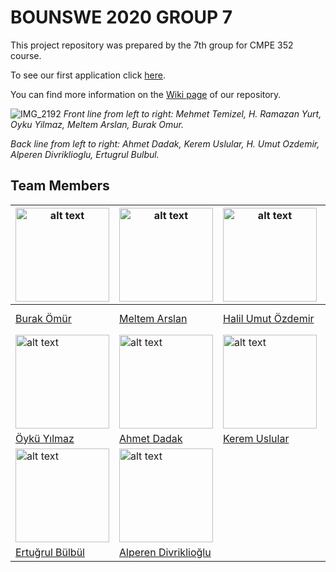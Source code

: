 # BOUNSWE 2020 GROUP 7

This project repository was prepared by the 7th group for CMPE 352 course.

To see our first application click [here](http://platonapi-env.eba-uiumcp2a.eu-central-1.elasticbeanstalk.com/).

You can find more information on the [Wiki page](https://github.com/bounswe/bounswe2020group7/wiki) of our repository.

![IMG_2192](https://user-images.githubusercontent.com/45578933/75605022-e3938180-5aef-11ea-9ae6-1539c1a79d4f.jpeg)
_Front line from left to right: Mehmet Temizel, H. Ramazan Yurt, Oyku Yilmaz, Meltem Arslan, Burak Omur._

_Back line from left to right: Ahmet Dadak, Kerem Uslular, H. Umut Ozdemir, Alperen Divriklioglu, Ertugrul Bulbul._

## Team Members

| <img src="https://avatars1.githubusercontent.com/u/44052817?s=400&u=056cf4772398478bb2f54c1bc378f0744189dfc0&v=4" alt="alt text" width="150"> | <img src="https://avatars3.githubusercontent.com/u/44238703?s=400&u=43b508a561a2dd93fa187406802d2c372bd376f6&v=4" alt="alt text" width="150"> | <img src="https://i.vippng.com/png/small/355-3554387_create-digital-profile-icon-blue-profile-icon-png.png" alt="alt text" width="150"> | <img src="https://avatars3.githubusercontent.com/u/44054324?s=400&u=d5cb53ffbbd5809d29841fc894b73e5a5ddc590c&v=4" alt="alt text" width="150"> | 
|---|---|---|---|
|[Burak Ömür](https://github.com/bounswe/bounswe2020group7/wiki/Burak-%C3%96m%C3%BCr)|[Meltem Arslan](https://github.com/bounswe/bounswe2020group7/wiki/Meltem-Arslan)|[Halil Umut Özdemir](https://github.com/bounswe/bounswe2020group7/wiki/Halil-Umut-%C3%96zdemir)|[Hasan Ramazan Yurt](https://github.com/bounswe/bounswe2020group7/wiki/Hasan-Ramazan-Yurt)|
| <img src="https://user-images.githubusercontent.com/54734583/74590696-8bee1400-5021-11ea-8e0e-c4e4c33eea78.png" alt="alt text" width="150"> | <img src="https://i.vippng.com/png/small/355-3554387_create-digital-profile-icon-blue-profile-icon-png.png" alt="alt text" width="150"> | <img src="https://avatars3.githubusercontent.com/u/45578933?s=400&v=4" alt="alt text" width="150"> | <img src="https://user-images.githubusercontent.com/44057947/74594026-b3090d80-5042-11ea-8505-9b18b3cf84d2.jpeg" alt="alt text" width="150"> | 
|[Öykü Yılmaz](https://github.com/bounswe/bounswe2020group7/wiki/%C3%96yk%C3%BC-Y%C4%B1lmaz)|[Ahmet Dadak](https://github.com/bounswe/bounswe2020group7/wiki/Ahmet-Dadak)|[Kerem Uslular](https://github.com/bounswe/bounswe2020group7/wiki/Kerem-Uslular)|[Mehmet Temizel](https://github.com/bounswe/bounswe2020group7/wiki/Mehmet-Temizel)|
| <img src="https://i.vippng.com/png/small/355-3554387_create-digital-profile-icon-blue-profile-icon-png.png" alt="alt text" width="150"> | <img src="https://i.vippng.com/png/small/355-3554387_create-digital-profile-icon-blue-profile-icon-png.png" alt="alt text" width="150"> | 
|[Ertuğrul Bülbül](https://github.com/bounswe/bounswe2020group7/wiki/Ertu%C4%9Frul-B%C3%BClb%C3%BCl)|[Alperen Divriklioğlu](https://github.com/bounswe/bounswe2020group7/wiki/Alperen-Divriklio%C4%9Flu)|
